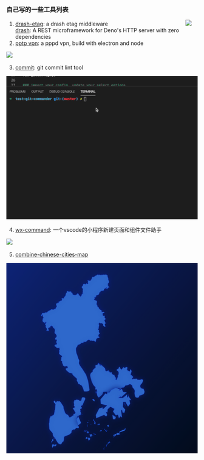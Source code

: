 ### 自己写的一些工具列表
1. [drash-etag](https://github.com/diveDylan/deno-drash-middleware): a drash etag middleware
    <img src="https://avatars3.githubusercontent.com/u/59310490?s=200&v=4" width="100" style="margin-left: 200px"/>
   [drash](https://drash.land): A REST microframework for Deno's HTTP server with zero dependencies
2. [pptp vpn](https://github.com/diveDylan/pptp-os):  a pppd vpn, build with electron and node
<img src="./static/pptp.png" width="600"/>

3. [commit](https://github.com/diveDylan/commit): git commit lint tool
<img src="./static/commit.gif" width="600">

4. [wx-command](https://github.com/diveDylan/vs-wx-command): 一个vscode的小程序新建页面和组件文件助手
<img src="https://raw.githubusercontent.com/diveDylan/vs-wx-command/master/images/wx-command.gif" width="600">

5. [combine-chinese-cities-map](https://github.com/diveDylan/config-cities-map)
<img src="https://raw.githubusercontent.com/diveDylan/config-cities-map/master/example.png" width="600">
